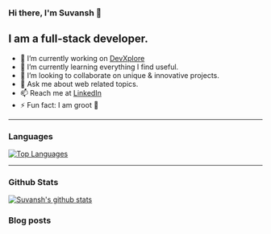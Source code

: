 ### Hi there, I'm Suvansh 👋

## I am a full-stack developer.

- 🔭 I’m currently working on [DevXplore](https://github.com/suvansh-rana/developer-search)
- 🌱 I’m currently learning everything I find useful.
- :handshake: I’m looking to collaborate on unique & innovative projects.
- 💬 Ask me about web related topics.
- 📫 Reach me at [LinkedIn](https://linkedin.com/in/suvansh-rana)
- ⚡ Fun fact: I am groot :deciduous_tree:	

---

### Languages
[![Top Languages](https://github-readme-stats.vercel.app/api/top-langs/?username=suvansh-rana&hide_title=true&title_color=111111&layout=compact)](https://github.com/anuraghazra/github-readme-stats)

---

### Github Stats
[![Suvansh's github stats](https://github-readme-stats.vercel.app/api?username=suvansh-rana&count_private=true&show_icons=true&hide_title=true&hide=stars&hide_rank=true&title_color=111111)](https://github.com/anuraghazra/github-readme-stats)


### Blog posts
<!-- BLOG-POST-LIST:START -->
<!-- BLOG-POST-LIST:END -->
